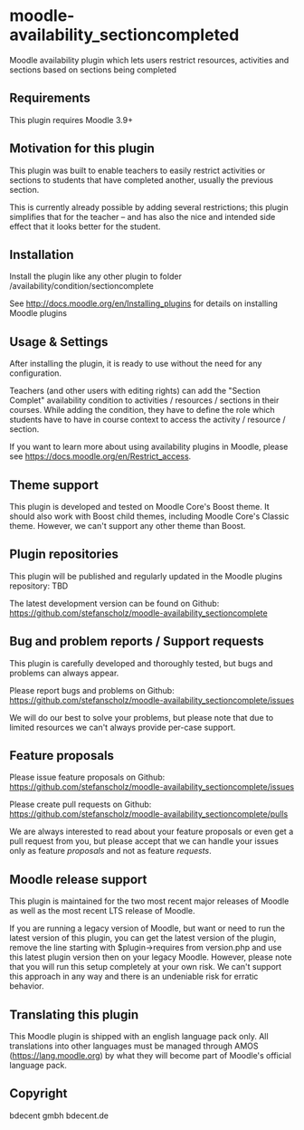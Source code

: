 moodle-availability_sectioncompleted
========================

Moodle availability plugin which lets users restrict resources, activities and sections based on sections being completed


Requirements
------------

This plugin requires Moodle 3.9+


Motivation for this plugin
--------------------------

This plugin was built to enable teachers to easily restrict activities or sections to students that have completed another, usually the previous section.

This is currently already possible by adding several restrictions; this plugin simplifies that for the teacher – and has also the nice and intended side effect that it looks better for the student.


Installation
------------

Install the plugin like any other plugin to folder
/availability/condition/sectioncomplete

See http://docs.moodle.org/en/Installing_plugins for details on installing Moodle plugins


Usage & Settings
----------------

After installing the plugin, it is ready to use without the need for any configuration.

Teachers (and other users with editing rights) can add the "Section Complet" availability condition to activities / resources / sections in their courses. While adding the condition, they have to define the role which students have to have in course context to access the activity / resource / section.

If you want to learn more about using availability plugins in Moodle, please see https://docs.moodle.org/en/Restrict_access.


Theme support
-------------

This plugin is developed and tested on Moodle Core's Boost theme.
It should also work with Boost child themes, including Moodle Core's Classic theme. However, we can't support any other theme than Boost.


Plugin repositories
-------------------

This plugin will be published and regularly updated in the Moodle plugins repository:
TBD

The latest development version can be found on Github:
https://github.com/stefanscholz/moodle-availability_sectioncomplete


Bug and problem reports / Support requests
------------------------------------------

This plugin is carefully developed and thoroughly tested, but bugs and problems can always appear.

Please report bugs and problems on Github:
https://github.com/stefanscholz/moodle-availability_sectioncomplete/issues

We will do our best to solve your problems, but please note that due to limited resources we can't always provide per-case support.


Feature proposals
-----------------

Please issue feature proposals on Github:
https://github.com/stefanscholz/moodle-availability_sectioncomplete/issues

Please create pull requests on Github:
https://github.com/stefanscholz/moodle-availability_sectioncomplete/pulls

We are always interested to read about your feature proposals or even get a pull request from you, but please accept that we can handle your issues only as feature _proposals_ and not as feature _requests_.


Moodle release support
----------------------

This plugin is maintained for the two most recent major releases of Moodle as well as the most recent LTS release of Moodle. 

If you are running a legacy version of Moodle, but want or need to run the latest version of this plugin, you can get the latest version of the plugin, remove the line starting with $plugin->requires from version.php and use this latest plugin version then on your legacy Moodle. However, please note that you will run this setup completely at your own risk. We can't support this approach in any way and there is an undeniable risk for erratic behavior.


Translating this plugin
-----------------------

This Moodle plugin is shipped with an english language pack only. All translations into other languages must be managed through AMOS (https://lang.moodle.org) by what they will become part of Moodle's official language pack.


Copyright
---------

bdecent gmbh
bdecent.de
